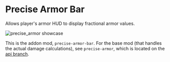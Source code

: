 # Precise Armor Bar
Allows player's armor HUD to display fractional armor values.

![precise_armor showcase](https://user-images.githubusercontent.com/57331134/173719872-c967412e-6184-428c-b5a8-f2a31ad5d810.gif)

This is the addon mod, `precise-armor-bar`. For the base mod (that handles the actual damage calculations), see `precise-armor`, which is located on the [api branch](https://github.com/Andrew6rant/precise-armor/tree/api).